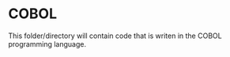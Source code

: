 # COBOL

This folder/directory will contain code that is writen in the COBOL programming language.  
